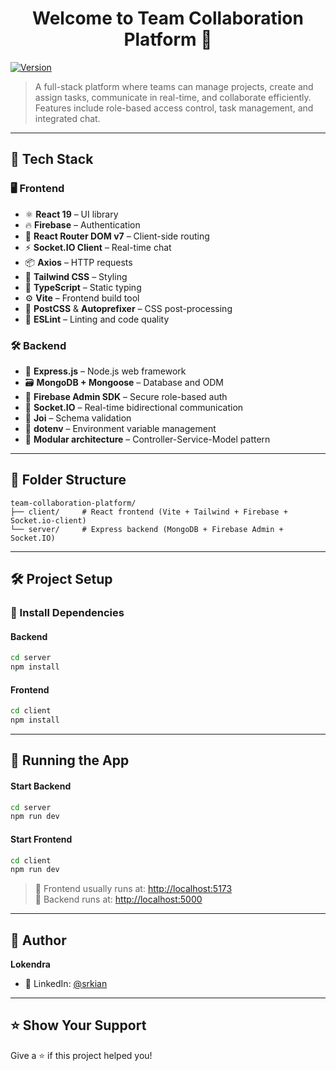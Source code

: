 <h1 align="center">Welcome to Team Collaboration Platform 👋</h1>

<p>
  <a href="https://www.npmjs.com/package/team-collaboration-platform" target="_blank">
    <img alt="Version" src="https://img.shields.io/npm/v/team-collaboration-platform.svg">
  </a>
</p>

> A full-stack platform where teams can manage projects, create and assign tasks, communicate in real-time, and collaborate efficiently. Features include role-based access control, task management, and integrated chat.

---

## 🚀 Tech Stack

### 🖥️ Frontend
- ⚛️ **React 19** – UI library
- 🔥 **Firebase** – Authentication
- 🧭 **React Router DOM v7** – Client-side routing
- ⚡ **Socket.IO Client** – Real-time chat
- 📦 **Axios** – HTTP requests
- 💨 **Tailwind CSS** – Styling
- 🧪 **TypeScript** – Static typing
- ⚙️ **Vite** – Frontend build tool
- 🔧 **PostCSS** & **Autoprefixer** – CSS post-processing
- 🧹 **ESLint** – Linting and code quality

### 🛠️ Backend
- 🚂 **Express.js** – Node.js web framework
- 🗃️ **MongoDB + Mongoose** – Database and ODM
- 🔐 **Firebase Admin SDK** – Secure role-based auth
- 📡 **Socket.IO** – Real-time bidirectional communication
- 📜 **Joi** – Schema validation
- 🧪 **dotenv** – Environment variable management
- 🧩 **Modular architecture** – Controller-Service-Model pattern

---

## 📁 Folder Structure

```
team-collaboration-platform/
├── client/     # React frontend (Vite + Tailwind + Firebase + Socket.io-client)
└── server/     # Express backend (MongoDB + Firebase Admin + Socket.IO)
```

---

## 🛠️ Project Setup

### 🔧 Install Dependencies

#### Backend

```bash
cd server
npm install
```

#### Frontend

```bash
cd client
npm install
```

---

## 🚀 Running the App

#### Start Backend

```bash
cd server
npm run dev
```

#### Start Frontend

```bash
cd client
npm run dev
```

> 🔗 Frontend usually runs at: [http://localhost:5173](http://localhost:5173)  
> 🔗 Backend runs at: [http://localhost:5000](http://localhost:5000)

---

## 👤 Author

**Lokendra**

- 🔗 LinkedIn: [@srkian](https://linkedin.com/in/srkian)

---

## ⭐ Show Your Support

Give a ⭐️ if this project helped you!
